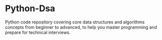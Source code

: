 # Python-Dsa
Python code repository covering core data structures and algorithms concepts from beginner to advanced, to help you master programming and prepare for technical interviews.

